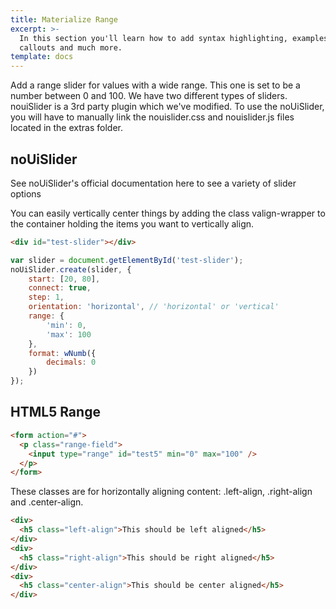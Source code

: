 ```yaml
---
title: Materialize Range	
excerpt: >-
  In this section you'll learn how to add syntax highlighting, examples,
  callouts and much more.
template: docs
---
```

Add a range slider for values with a wide range. This one is set to be a number between 0 and 100. We have two different types of sliders. nouiSlider is a 3rd party plugin which we've modified. To use the noUiSlider, you will have to manually link the nouislider.css and nouislider.js files located in the extras folder.

## noUiSlider

See noUiSlider's official documentation here to see a variety of slider options



You can easily vertically center things by adding the class valign-wrapper to the container holding the items you want to vertically align.

```html
<div id="test-slider"></div>
 ``` 

```javascript
var slider = document.getElementById('test-slider');
noUiSlider.create(slider, {
    start: [20, 80],
    connect: true,
    step: 1,
    orientation: 'horizontal', // 'horizontal' or 'vertical'
    range: {
        'min': 0,
        'max': 100
    },
    format: wNumb({
        decimals: 0
    })
});
```

## HTML5 Range

```html
<form action="#">
  <p class="range-field">
    <input type="range" id="test5" min="0" max="100" />
  </p>
</form>
```

These classes are for horizontally aligning content: .left-align, .right-align and .center-align.

```html
<div>
  <h5 class="left-align">This should be left aligned</h5>
</div>
<div>
  <h5 class="right-align">This should be right aligned</h5>
</div>
<div>
  <h5 class="center-align">This should be center aligned</h5>
</div>
```


